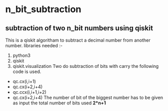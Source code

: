 # n_bit_subtraction
## subtraction of two n_bit numbers using qiskit
This is a qiskit algoritham to subtract a decimal number from another number.
libraries needed :-
  1. python3
  2. qiskit 
  3. qiskit.visualization
Two do subtraction of bits with carry the following code is used.
- qc.cx(i,i+1)
- qc.cx(i+2,i+4)
- qc.ccx(i,i+1,i+2)
- qc.cx(i+2,i+4)
The number of bit of the biggest number has to be given as input
the total number of bits used **2*n+1**
